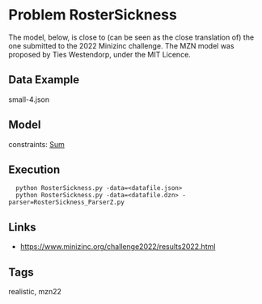 # Problem RosterSickness

The model, below, is close to (can be seen as the close translation of) the one submitted to the 2022 Minizinc challenge.
The MZN model was proposed by Ties Westendorp, under the MIT Licence.

## Data Example
  small-4.json

## Model
  constraints: [Sum](http://pycsp.org/documentation/constraints/Sum)

## Execution
```
  python RosterSickness.py -data=<datafile.json>
  python RosterSickness.py -data=<datafile.dzn> -parser=RosterSickness_ParserZ.py
```

## Links
  - https://www.minizinc.org/challenge2022/results2022.html

## Tags
  realistic, mzn22
